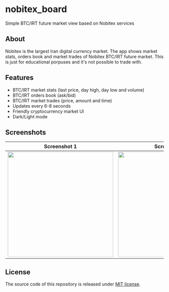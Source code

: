 # nobitex_board
Simple BTC/IRT future market view based on Nobitex services

## About
Nobitex is the largest Iran digital currency market. The app shows market stats, orders book and market trades of Nobitex BTC/IRT future market. This is just for educational porpuses and it's not possible to trade with.

## Features
* BTC/IRT market stats (last price, day high, day low and volume)
* BTC/IRT orders book (ask/bid)
* BTC/IRT market trades (price, amount and time)
* Updates every 6-8 seconds
* Friendly cryptocurrency market UI
* Dark/Light mode

## Screenshots
Screenshot 1 | Screenshot 2 | Screenshot 3 | Screenshot 4 | Screenshot 5 | Screenshot 6
------------ | ------------- | ------------ | ------------- | ------------ | -------------
<img src="https://raw.githubusercontent.com/dastgerdi/nobitex_board/main/screenshots/screenshot_1_s.jpg" width="335px"> | <img src="https://raw.githubusercontent.com/dastgerdi/nobitex_board/main/screenshots/screenshot_2_s.jpg" width="335px"> | <img src="https://raw.githubusercontent.com/dastgerdi/nobitex_board/main/screenshots/screenshot_3_s.jpg" width="335px"> | <img src="https://raw.githubusercontent.com/dastgerdi/nobitex_board/main/screenshots/screenshot_4_s.jpg" width="335px"> | <img src="https://raw.githubusercontent.com/dastgerdi/nobitex_board/main/screenshots/screenshot_5_s.jpg" width="335px"> | <img src="https://raw.githubusercontent.com/dastgerdi/nobitex_board/main/screenshots/screenshot_6_s.jpg" width="335px">

## License
The source code of this repository is released under [MIT license](https://raw.githubusercontent.com/dastgerdi/nobitex_board/main/LICENSE).
